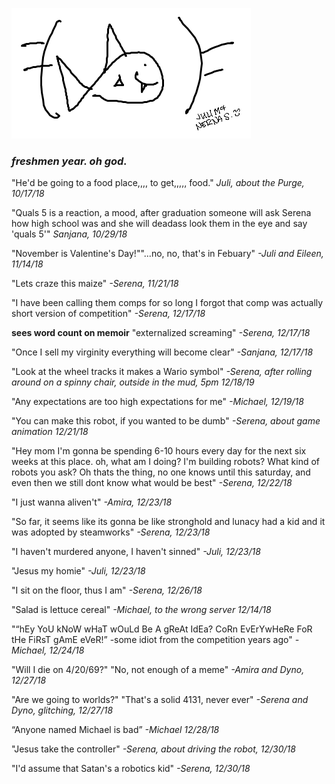 ![image](ironfish.png)

### *freshmen year. oh god.*

"He'd be going to a food place,,,, to get,,,,, food." *Juli, about the Purge, 10/17/18*

"Quals 5 is a reaction, a mood, after graduation someone will ask Serena how high school was and she will deadass look them in the eye and say 'quals 5'" *Sanjana, 10/29/18*

"November is Valentine's Day!""...no, no, that's in Febuary" *-Juli and Eileen, 11/14/18*

"Lets craze this maize" *-Serena, 11/21/18*

"I have been calling them comps for so long I forgot that comp was actually short version of competition" *-Serena, 12/17/18*

**sees word count on memoir** "externalized screaming" *-Serena, 12/17/18*

"Once I sell my virginity everything will become clear" *-Sanjana, 12/17/18*

"Look at the wheel tracks it makes a Wario symbol" *-Serena, after rolling around on a spinny chair, outside in the mud, 5pm 12/18/19*

"Any expectations are too high expectations for me" *-Michael, 12/19/18*

"You can  make this robot, if you wanted  to be dumb" *-Serena, about game animation 12/21/18*

"Hey mom I'm gonna be spending 6-10 hours every day for the next six weeks at this place. oh, what am I doing? I'm building robots? What kind of robots you ask? Oh thats the thing, no one knows until this saturday, and even then we still dont know what would be best" *-Serena, 12/22/18*

"I just wanna aliven't" *-Amira, 12/23/18*

"So far, it seems like its gonna be like stronghold and lunacy had a kid and it was adopted by steamworks" *-Serena, 12/23/18*

"I haven't murdered anyone, I haven't sinned" *-Juli, 12/23/18*

"Jesus my homie" *-Juli, 12/23/18*

"I sit on the floor, thus I am" *-Serena, 12/26/18*

"Salad is lettuce cereal" *-Michael, to the wrong server 12/14/18*

"“hEy YoU kNoW wHaT wOuLd Be A gReAt IdEa? CoRn EvErYwHeRe FoR tHe FiRsT gAmE eVeR!” -some idiot from the competition years ago" *-Michael, 12/24/18*

"Will I die on 4/20/69?" "No, not enough of a meme" *-Amira and Dyno, 12/27/18*

"Are we going to worlds?" "That's a solid 4131, never ever" *-Serena and Dyno, glitching, 12/27/18*

“Anyone named Michael is bad” *-Michael 12/28/18*

"Jesus take the controller" *-Serena, about driving the robot, 12/30/18*

"I'd assume that Satan's a robotics kid" *-Serena, 12/30/18*
